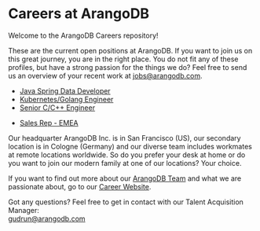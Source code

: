 # Careers at ArangoDB
Welcome to the ArangoDB Careers repository! 

These are the current open positions at ArangoDB. If you want to join us on this great journey, you are in the right place. You do not fit any of these profiles, but have a strong passion for the things we do? Feel free to send us an overview of your recent work at jobs@arangodb.com.
* [Java Spring Data Developer](https://careers.arangodb.com/p/ffdddf41c0bd01-java-developer-m-f-x)  
* [Kubernetes/Golang Engineer](https://careers.arangodb.com/p/eba7aeecaaf701-kubernetes-engineer-m-f)
* [Senior C/C++ Engineer](https://careers.arangodb.com/p/603f783b3a3101-senior-developer-c-c-m-f)

- [Sales Rep - EMEA](https://careers.arangodb.com/p/f061e2535fbf01-sales-executive-m-f-x--emea)  

Our headquarter ArangoDB Inc. is in San Francisco (US), our secondary location is in Cologne (Germany) and our diverse team includes workmates at remote locations worldwide. So do you prefer your desk at home or do you want to join our modern family at one of our locations? Your choice.

If you want to find out more about our [ArangoDB Team](https://arangodb.com/about-arangodb) and what we are passionate about, go to our [Career Website](https://careers.arangodb.com).

Got any questions? Feel free to get in contact with our Talent Acquisition Manager:\
gudrun@arangodb.com
